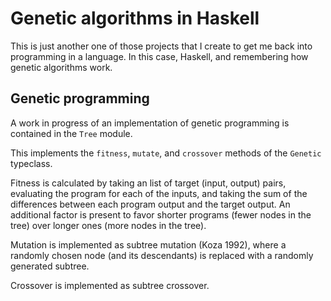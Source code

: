 # Genetic algorithms in Haskell

This is just another one of those projects that I create to get me back into programming in a language. In this case, Haskell, and remembering how genetic algorithms work.


## Genetic programming

A work in progress of an implementation of genetic programming is contained in the `Tree` module.

This implements the `fitness`, `mutate`, and `crossover` methods of the `Genetic` typeclass.

Fitness is calculated by taking an list of target (input, output) pairs, evaluating the program for each of the inputs, and taking the sum of the differences between each program output and the target output. An additional factor is present to favor shorter programs (fewer nodes in the tree) over longer ones (more nodes in the tree).

Mutation is implemented as subtree mutation (Koza 1992), where a randomly chosen node (and its descendants) is replaced with a randomly generated subtree.

Crossover is implemented as subtree crossover.